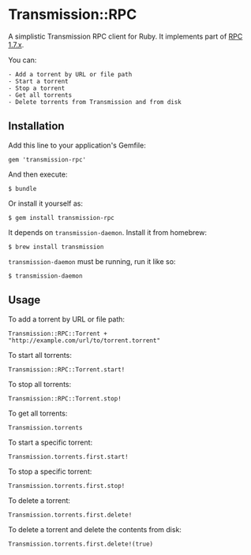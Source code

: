 # Transmission::RPC

A simplistic Transmission RPC client for Ruby. It implements part of [RPC 1.7.x](https://trac.transmissionbt.com/browser/branches/1.7x/doc/rpc-spec.txt).

You can:

	- Add a torrent by URL or file path
	- Start a torrent
	- Stop a torrent
	- Get all torrents
	- Delete torrents from Transmission and from disk

## Installation

Add this line to your application's Gemfile:

	gem 'transmission-rpc'

And then execute:

	$ bundle

Or install it yourself as:

	$ gem install transmission-rpc

It depends on ```transmission-daemon```. Install it from homebrew:
		
	$ brew install transmission

```transmission-daemon``` must be running, run it like so:

	$ transmission-daemon

## Usage

To add a torrent by URL or file path:

	Transmission::RPC::Torrent + "http://example.com/url/to/torrent.torrent"

To start all torrents:

	Transmission::RPC::Torrent.start!

To stop all torrents:

	Transmission::RPC::Torrent.stop!

To get all torrents:

	Transmission.torrents

To start a specific torrent:

	Transmission.torrents.first.start!

To stop a specific torrent:

	Transmission.torrents.first.stop!

To delete a torrent:

	Transmission.torrents.first.delete!

To delete a torrent and delete the contents from disk:

	Transmission.torrents.first.delete!(true)


